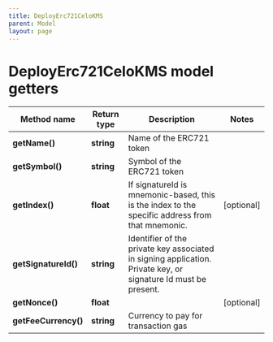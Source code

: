 ```yaml
---
title: DeployErc721CeloKMS
parent: Model
layout: page
---
```


# DeployErc721CeloKMS model getters

Method name | Return type | Description | Notes
------------ | ------------- | ------------- | -------------
**getName()** | **string** | Name of the ERC721 token |
**getSymbol()** | **string** | Symbol of the ERC721 token |
**getIndex()** | **float** | If signatureId is mnemonic-based, this is the index to the specific address from that mnemonic. | [optional]
**getSignatureId()** | **string** | Identifier of the private key associated in signing application. Private key, or signature Id must be present. |
**getNonce()** | **float** |  | [optional]
**getFeeCurrency()** | **string** | Currency to pay for transaction gas |

